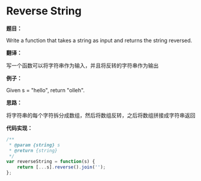 # Reverse String

**题目：**



Write a function that takes a string as input and returns the string reversed.



**翻译：**



写一个函数可以将字符串作为输入，并且将反转的字符串作为输出



**例子：**



Given s = "hello", return "olleh".



**思路：**



将字符串的每个字符拆分成数组，然后将数组反转，之后将数组拼接成字符串返回



**代码实现：**



```javascript
/**
 * @param {string} s
 * @return {string}
 */
var reverseString = function(s) {
    return [...s].reverse().join('');
};
```

